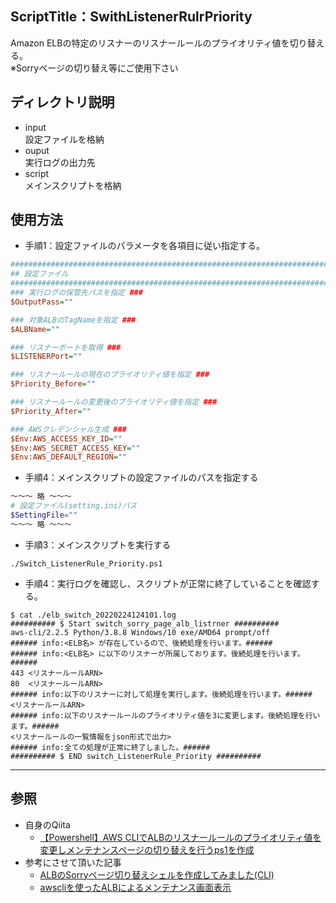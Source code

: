 ## ScriptTitle：SwithListenerRulrPriority
Amazon ELBの特定のリスナーのリスナールールのプライオリティ値を切り替える。<br>
※Sorryページの切り替え等にご使用下さい

## ディレクトリ説明
- input<br>
設定ファイルを格納
- ouput<br>
実行ログの出力先
- script<br>
メインスクリプトを格納

## 使用方法
- 手順1：設定ファイルのパラメータを各項目に従い指定する。
```:setting.ini
#######################################################################################
## 設定ファイル
#######################################################################################
### 実行ログの保管先パスを指定 ###
$OutputPass=""

### 対象ALBのTagNameを指定 ###
$ALBName=""

### リスナーポートを取得 ###
$LISTENERPort=""

### リスナールールの現在のプライオリティ値を指定 ###
$Priority_Before=""

### リスナールールの変更後のプライオリティ値を指定 ###
$Priority_After=""

### AWSクレデンシャル生成 ###
$Env:AWS_ACCESS_KEY_ID=""
$Env:AWS_SECRET_ACCESS_KEY=""
$Env:AWS_DEFAULT_REGION=""
```
- 手順4：メインスクリプトの設定ファイルのパスを指定する
```:Switch_ListenerRule_Priority.ps1
～～～ 略 ～～～
# 設定ファイル(setting.ini)パス
$SettingFile=""
～～～ 略 ～～～
```
- 手順3：メインスクリプトを実行する
```:スクリプト実行コマンド
./Switch_ListenerRule_Priority.ps1
```
- 手順4：実行ログを確認し、スクリプトが正常に終了していることを確認する。
```:実行ログ(例)
$ cat ./elb_switch_20220224124101.log
########## $ Start switch_sorry_page_alb_listrner ##########
aws-cli/2.2.5 Python/3.8.8 Windows/10 exe/AMD64 prompt/off
###### info:<ELB名> が存在しているので、後続処理を行います。######
###### info:<ELB名> に以下のリスナーが所属しております。後続処理を行います。######
443	<リスナールールARN>
80	<リスナールールARN>
###### info:以下のリスナーに対して処理を実行します。後続処理を行います。######
<リスナールールARN>
###### info:以下のリスナールールのプライオリティ値を3に変更します。後続処理を行います。######
<リスナールールの一覧情報をjson形式で出力>
###### info:全ての処理が正常に終了しました。######
########## $ END switch_ListenerRule_Priority ##########
```
***
## 参照
- 自身のQiita
  - [【Powershell】AWS CLIでALBのリスナールールのプライオリティ値を変更しメンテナンスページの切り替えを行うps1を作成]()
- 参考にさせて頂いた記事
  - [ALBのSorryページ切り替えシェルを作成してみました(CLI)](https://cloud5.jp/alb-sorry-page-switch/) 
  - [awscliを使ったALBによるメンテナンス画面表示](https://note.com/udemaex/n/nb012758fd1f8)
